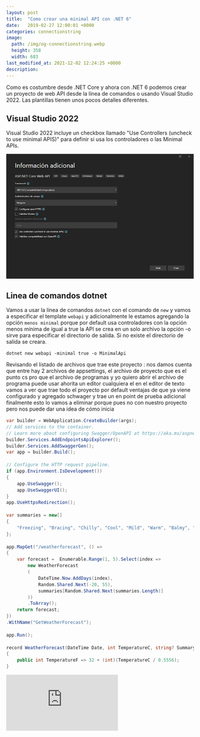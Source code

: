 ```yaml
---
layout: post
title:  "Como crear una minimal API con .NET 6"
date:   2019-02-27 12:00:01 +0000
categories: connectionstring
image:
  path: /img/og-connectionstring.webp
  height: 358
  width: 683
last_modified_at: 2021-12-02 12:24:25 +0000
description: 
---
```



Como es costumbre desde .NET Core y ahora con .NET 6 podemos crear un proyecto de web API desde la línea de comandos o usando Visual Studio 2022. Las plantillas tienen unos pocos detalles diferentes. 

## Visual Studio 2022

Visual Studio 2022 incluye un checkbox llamado "Use Controllers (uncheck to use minimal APIS)" para definir si usa los controladores o las Minimal APIs. 

![Nuevo proyecto de Web API Visual Studio 2022 ](/img/uncheck.png)

## Linea de comandos dotnet

Vamos a usar la línea de comandos `dotnet` con el comando de `new` y vamos a especificar el template `webapi` y adicionalmente le estamos agregando la opción `menos minimal` porque por default usa controladores con la opción menos mínima de igual a true la API se crea en un solo archivo la opción -o sirve para especificar el directorio de salida. Si no existe el directorio de salida se creara.

```
dotnet new webapi -minimal true -o MinimalApi
```

Revisando el listado de archivos que trae este proyecto : nos damos cuenta que entre hay 2 archivos de appsettings, el archivo de proyecto que es el punto cs pro que el archivo de programas y yo quiero abrir el archivo de programa puede usar ahorita un editor cualquiera el en el editor de texto vamos a ver que trae todo el proyecto por default ventajas de que ya viene configurado y agregado schwager y trae un en point de prueba adicional finalmente esto lo vamos a eliminar porque pues no con nuestro proyecto pero nos puede dar una idea de cómo inicia

```cs
var builder = WebApplication.CreateBuilder(args);
// Add services to the container.
// Learn more about configuring Swagger/OpenAPI at https://aka.ms/aspnetcore/swashbuckle
builder.Services.AddEndpointsApiExplorer();
builder.Services.AddSwaggerGen();
var app = builder.Build();

// Configure the HTTP request pipeline.
if (app.Environment.IsDevelopment())
{
    app.UseSwagger();
    app.UseSwaggerUI();
}
app.UseHttpsRedirection();

var summaries = new[]
{
    "Freezing", "Bracing", "Chilly", "Cool", "Mild", "Warm", "Balmy", "Hot", "Sweltering", "Scorching"
};

app.MapGet("/weatherforecast", () =>
{
    var forecast =  Enumerable.Range(1, 5).Select(index =>
        new WeatherForecast
        (
            DateTime.Now.AddDays(index),
            Random.Shared.Next(-20, 55),
            summaries[Random.Shared.Next(summaries.Length)]
        ))
        .ToArray();
    return forecast;
})
.WithName("GetWeatherForecast");

app.Run();

record WeatherForecast(DateTime Date, int TemperatureC, string? Summary)
{
    public int TemperatureF => 32 + (int)(TemperatureC / 0.5556);
}
```


<div class="video-responsive">
<iframe loading="lazy" src="https://www.youtube.com/embed/oNADIPyDam8" frameborder="0" allow="accelerometer; autoplay; encrypted-media; gyroscope; picture-in-picture" allowfullscreen></iframe>
</div>
